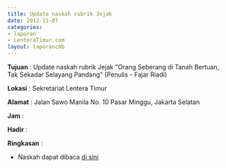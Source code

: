 ```yaml
---
title: Update naskah rubrik Jejak
date: 2012-11-07
categories:
- laporan
- LenteraTimur.com
layout: laporancmb
---
```



**Tujuan** : Update naskah rubrik Jejak "Orang Seberang di Tanah Bertuan, Tak Sekadar Selayang Pandang" (Penulis - Fajar Riadi)

**Lokasi** : Sekretariat Lentera Timur 

**Alamat** : Jalan Sawo Manila No. 10 Pasar Minggu, Jakarta Selatan

**Jam** : 

**Hadir** :  


**Ringkasan** : 
* Naskah dapat dibaca [di sini](http://www.lenteratimur.com/2012/11/orang-seberang-di-tanah-bertuan-tak-sekadar-selayang-pandang/)
